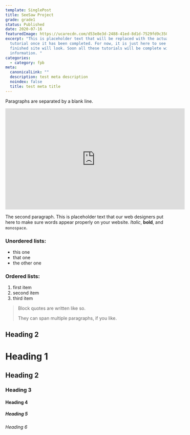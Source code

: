 ```yaml
---
template: SinglePost
title: SeeSaw Project
grade: grade1
status: Published
date: 2020-07-16
featuredImage: https://ucarecdn.com/d53e8e3d-2488-41ed-8d1d-7529fd9c3503/
excerpt: "This is placeholder text that will be replaced with the actual
  tutorial once it has been completed. For now, it is just here to see how the
  finished site will look. Soon all these tutorials will be complete with useful
  information. "
categories:
  - category: fpb
meta:
  canonicalLink: ""
  description: test meta description
  noindex: false
  title: test meta title
---
```

Paragraphs are separated by a blank line.

<iframe width="560" height="315" src="https://www.youtube.com/embed/nv87eyvNxY0" frameborder="0" allow="accelerometer; autoplay; encrypted-media; gyroscope; picture-in-picture" allowfullscreen></iframe>

The second paragraph. This is placeholder text that our web designers put here to make sure words appear properly on your website. *Italic*, **bold**, and `monospace`.

### Unordered lists:

* this one
* that one
* the other one

### Ordered lists:

1. first item
2. second item
3. third item

> Block quotes are written like so.
>
> They can span multiple paragraphs,
> if you like.

## Heading 2

# Heading 1

## Heading 2

### Heading 3

#### Heading 4

##### Heading 5

###### Heading 6
